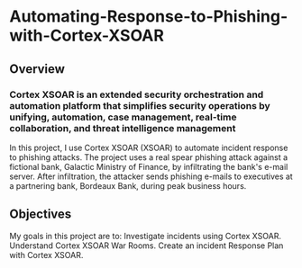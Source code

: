 # Automating-Response-to-Phishing-with-Cortex-XSOAR

## Overview

### Cortex XSOAR is an extended security orchestration and automation platform that simplifies security operations by unifying, automation, case management, real-time collaboration, and threat intelligence management
In this project, I use Cortex XSOAR (XSOAR) to automate incident response to phishing attacks.
The project uses a real spear phishing attack against a fictional bank, Galactic Ministry of Finance, by infiltrating the bank's e-mail server. 
After infiltration, the attacker sends phishing e-mails to executives at a partnering bank, Bordeaux Bank, during peak business hours.

## Objectives
My goals in this project are to:
Investigate incidents using Cortex XSOAR.
Understand Cortex XSOAR War Rooms.
Create an incident Response Plan with Cortex XSOAR.
